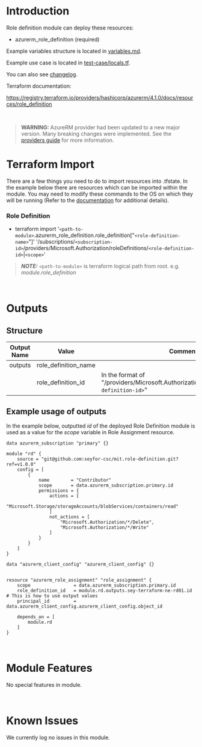 # Introduction
Role definition module can deploy these resources:
* azurerm_role_definition (required)

Example variables structure is located in [variables.md](variables.md).

Example use case is located in [test-case/locals.tf](test-case/locals.tf).

You can also see [changelog](CHANGELOG.md).

Terraform documentation:

https://registry.terraform.io/providers/hashicorp/azurerm/4.1.0/docs/resources/role_definition

&nbsp;

> **WARNING:** AzureRM provider had been updated to a new major version. Many breaking changes were implemented. See the [providers guide](https://registry.terraform.io/providers/hashicorp/azurerm/latest/docs/guides/4.0-upgrade-guide) for more information.

# Terraform Import
There are a few things you need to do to import resources into .tfstate. In the example below there are resources which can be imported within the module. You may need to modify these commands to the OS on which they will be running (Refer to the [documentation](https://developer.hashicorp.com/terraform/cli/commands/import#example-import-into-resource-configured-with-for_each) for additional details).
### Role Definition
* terraform import '`<path-to-module>`.azurerm_role_definition.role_definition["`<role-definition-name>`"]' '/subscriptions/`<subscription-id>`/providers/Microsoft.Authorization/roleDefinitions/`<role-definition-id>`|`<scope>`'
 > **_NOTE:_** `<path-to-module>` is terraform logical path from root. e.g. _module.role\_definition_

&nbsp;

# Outputs
## Structure

| Output Name | Value                | Comment                                                                                      |
| ----------- | -------------------- | -------------------------------------------------------------------------------------------- |
| outputs     | role_definition_name |                                                                                              |
|             | role_definition_id   | In the format of "/providers/Microsoft.Authorization/roleDefinitions/`<role-definition-id>`" |


## Example usage of outputs
In the example below, outputted _id_ of the deployed Role Definition module is used as a value for the _scope_ variable in Role Assignment resource.
```
data azurerm_subscription "primary" {}

module "rd" {
    source = "git@github.com:seyfor-csc/mit.role-definition.git?ref=v1.0.0"
    config = [
        {
            name        = "Contributor"
            scope       = data.azurerm_subscription.primary.id
            permissions = {
                actions = [
                    "Microsoft.Storage/storageAccounts/blobServices/containers/read"
                ]
                not_actions = [
                    "Microsoft.Authorization/*/Delete",
                    "Microsoft.Authorization/*/Write"
                ]
            }
        }
    ]
}

data "azurerm_client_config" "azurerm_client_config" {}


resource "azurerm_role_assignment" "role_assignment" {
    scope                = data.azurerm_subscription.primary.id
    role_definition_id   = module.rd.outputs.sey-terraform-ne-rd01.id # This is how to use output values
    principal_id         = data.azurerm_client_config.azurerm_client_config.object_id

    depends_on = [
        module.rd
    ]
}
```

&nbsp;

# Module Features
No special features in module.

&nbsp;

# Known Issues
We currently log no issues in this module.